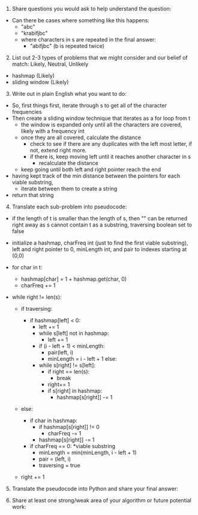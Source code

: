 1. Share questions you would ask to help understand the question:
- Can there be cases where something like this happens:
  - "abc"
  - "krabifjbc"
  - where characters in s are repeated in the final answer:
    - "abifjbc" (b is repeated twice)

2. List out 2-3 types of problems that we might consider and our belief of match: Likely, Neutral, Unlikely
- hashmap (Likely)
- sliding window (Likely)

3. Write out in plain English what you want to do: 
- So, first things first, iterate through s to get all of the character frequencies
- Then create a sliding window technique that iterates as a for loop from t
  - the window is expanded only until all the characters are covered, likely with a frequency int 
  - once they are all covered, calculate the distance
    - check to see if there are any duplicates with the left most letter, if not, extend right more.
    - if there is, keep moving left until it reaches another character in s
      - recalculate the distance 
  - keep going until both left and right pointer reach the end
- having kept track of the min distance between the pointers for each viable substring,
  - iterate between them to create a string 
- return that string

4. Translate each sub-problem into pseudocode:
- if the length of t is smaller than the length of s, then "" can be returned right away as s cannot contain t as a substring, traversing boolean set to false
- initialize a hashmap, charFreq int (just to find the first viable substring), left and right pointer to 0, minLength int, and pair to indexes starting at (0,0)

- for char in t: 
  - hashmap[char] = 1 + hashmap.get(char, 0)
  - charFreq += 1

<!-- -  in enumerate(s): -->
- while right != len(s):
  - if traversing: 
    - if hashmap[left] < 0:
      - left += 1
      - while s[left] not in hashmap:
        - left += 1
      - if (i - left + 1) < minLength:
        - pair(left, i)
        - minLength = i - left + 1
    else:
      - while s[right] != s[left]:
        - if right == len(s):
          - break
        - right+= 1
        - if s[right] in hashmap:
          - hashmap[s[right]] -= 1
  - else:
    
    - if char in hashmap:
      - if hashmap[s[right]] != 0
        - charFreq -= 1
      - hashmap[s[right]] -= 1
    - if charFreq == 0: *viable substring
      - minLength = min(minLength, i - left + 1)
      - pair = (left, i)
      - traversing = true
  - right += 1

5. Translate the pseudocode into Python and share your final answer:
  <!--  -->

6. Share at least one strong/weak area of your algorithm or future potential work:
